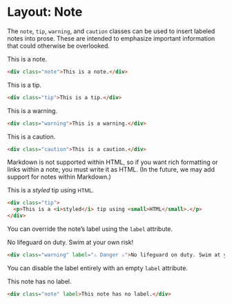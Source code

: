 # Layout: Note

The `note`, `tip`, `warning`, and `caution` classes can be used to insert labeled notes into prose. These are intended to emphasize important information that could otherwise be overlooked.

<div class="note">This is a note.</div>

```html run=false
<div class="note">This is a note.</div>
```

<div class="tip">This is a tip.</div>

```html run=false
<div class="tip">This is a tip.</div>
```

<div class="warning">This is a warning.</div>

```html run=false
<div class="warning">This is a warning.</div>
```

<div class="caution">This is a caution.</div>

```html run=false
<div class="caution">This is a caution.</div>
```

Markdown is not supported within HTML, so if you want rich formatting or links within a note, you must write it as HTML. (In the future, we may add support for notes within Markdown.)

<div class="tip">
  <p>This is a <i>styled</i> tip using <small>HTML</small>.</p>
</div>

```html run=false
<div class="tip">
  <p>This is a <i>styled</i> tip using <small>HTML</small>.</p>
</div>
```

You can override the note’s label using the `label` attribute.

<div class="warning" label="⚠️ Danger ⚠️">No lifeguard on duty. Swim at your own risk!</div>

```html run=false
<div class="warning" label="⚠️ Danger ⚠️">No lifeguard on duty. Swim at your own risk!</div>
```

You can disable the label entirely with an empty `label` attribute.

<div class="note" label>This note has no label.</div>

```html run=false
<div class="note" label>This note has no label.</div>
```

